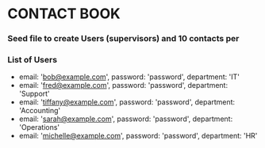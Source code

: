 # CONTACT BOOK

### Seed file to create Users (supervisors) and 10 contacts per
### List of Users

* email: 'bob@example.com', password: 'password', department: 'IT'
* email: 'fred@example.com', password: 'password', department: 'Support'
* email: 'tiffany@example.com', password: 'password', department: 'Accounting'
* email: 'sarah@example.com', password: 'password', department: 'Operations'
* email: 'michelle@example.com', password: 'password', department: 'HR'
